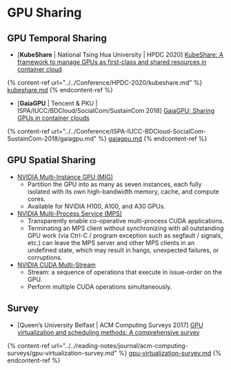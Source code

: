 # GPU Sharing

## GPU Temporal Sharing

* \[**KubeShare** | National Tsing Hua University | HPDC 2020] [KubeShare: A framework to manage GPUs as first-class and shared resources in container cloud](https://doi.org/10.1145/3369583.3392679)

{% content-ref url="../../Conference/HPDC-2020/kubeshare.md" %}
[kubeshare.md](../../Conference/HPDC-2020/kubeshare.md)
{% endcontent-ref %}

* \[**GaiaGPU** | Tencent & PKU | ISPA/IUCC/BDCloud/SocialCom/SustainCom 2018] [GaiaGPU: Sharing GPUs in container clouds](https://ieeexplore.ieee.org/document/8672318/)

{% content-ref url="../../Conference/ISPA-IUCC-BDCloud-SocialCom-SustainCom-2018/gaiagpu.md" %}
[gaiagpu.md](../../Conference/ISPA-IUCC-BDCloud-SocialCom-SustainCom-2018/gaiagpu.md)
{% endcontent-ref %}

## GPU Spatial Sharing

* [NVIDIA Multi-Instance GPU (MIG)](https://www.nvidia.com/en-us/technologies/multi-instance-gpu/)
  * Partition the GPU into as many as seven instances, each fully isolated with its own high-bandwidth memory, cache, and compute cores.
  * Available for NVIDIA H100, A100, and A30 GPUs.
* [NVIDIA Multi-Process Service (MPS)](https://docs.nvidia.com/deploy/mps/index.html)
  * Transparently enable co-operative multi-process CUDA applications.
  * Terminating an MPS client without synchronizing with all outstanding GPU work (via Ctrl-C / program exception such as segfault / signals, etc.) can leave the MPS server and other MPS clients in an undefined state, which may result in hangs, unexpected failures, or corruptions.
* [NVIDIA CUDA Multi-Stream](https://docs.nvidia.com/cuda/cuda-runtime-api/group\_\_CUDART\_\_STREAM.html)
  * Stream: a sequence of operations that execute in issue-order on the GPU.
  * Perform multiple CUDA operations simultaneously.

## Survey

* \[Queen’s University Belfast | ACM Computing Surveys 2017] [GPU virtualization and scheduling methods: A comprehensive survey](https://doi.org/10.1145/3068281)

{% content-ref url="../../reading-notes/journal/acm-computing-surveys/gpu-virtualization-survey.md" %}
[gpu-virtualization-survey.md](../../reading-notes/journal/acm-computing-surveys/gpu-virtualization-survey.md)
{% endcontent-ref %}
